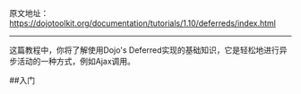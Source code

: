 原文地址：https://dojotoolkit.org/documentation/tutorials/1.10/deferreds/index.html 

---

这篇教程中，你将了解使用Dojo's Deferred实现的基础知识，它是轻松地进行异步活动的一种方式，例如Ajax调用。

##入门
